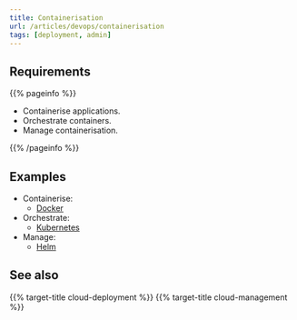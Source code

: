 ```yaml
---
title: Containerisation
url: /articles/devops/containerisation
tags: [deployment, admin]
---
```


## Requirements

{{% pageinfo %}}

* Containerise applications.
* Orchestrate containers.
* Manage containerisation.

{{% /pageinfo %}}

## Examples

* Containerise:
  * [Docker](https://www.docker.com/)
* Orchestrate:
  * [Kubernetes](https://kubernetes.io/)
* Manage:
  * [Helm](https://helm.sh/)

## See also

{{% target-title cloud-deployment %}}
{{% target-title cloud-management %}}
